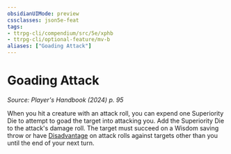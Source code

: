 ```yaml
---
obsidianUIMode: preview
cssclasses: json5e-feat
tags:
- ttrpg-cli/compendium/src/5e/xphb
- ttrpg-cli/optional-feature/mv-b
aliases: ["Goading Attack"]
---
```

# Goading Attack
*Source: Player's Handbook (2024) p. 95*  

When you hit a creature with an attack roll, you can expend one Superiority Die to attempt to goad the target into attacking you. Add the Superiority Die to the attack's damage roll. The target must succeed on a Wisdom saving throw or have [Disadvantage](disadvantage-xphb.md) on attack rolls against targets other than you until the end of your next turn.